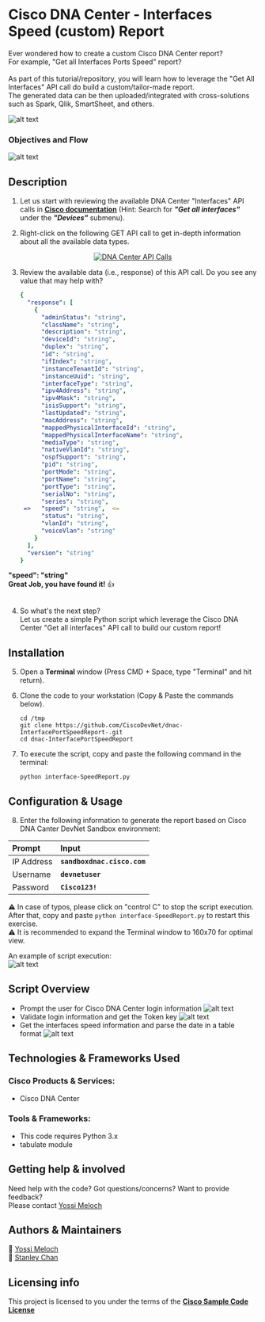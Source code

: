 # Cisco DNA Center - Interfaces Speed (custom) Report

Ever wondered how to create a custom Cisco DNA Center report?  <br /> For example, "Get all Interfaces Ports Speed" report?  <br /> <br />
As part of this tutorial/repository, you will learn how to leverage the "Get All Interfaces" API call do build a custom/tailor-made report. <br />
The generated data can be then uploaded/integrated with cross-solutions such as Spark, Qlik, SmartSheet, and others.  <br />

![alt text](https://github.com/CiscoDevNet/dnac-InterfacePortSpeedReport-/blob/master/pics/story2.png) <br />

### Objectives and Flow
![alt text](https://github.com/CiscoDevNet/dnac-InterfacePortSpeedReport-/blob/master/pics/lab2Flow.png)

## Description

1. Let us start with reviewing the available DNA Center "Interfaces" API calls in **[Cisco documentation](https://developer.cisco.com/site/dna-center-rest-api/)** (Hint: Search for ***"Get all interfaces"*** under the ***"Devices"*** submenu). <br />

2. Right-click on the following GET API call to get in-depth information about all the available data types. <br />
<p align="center">
    <a href="https://developer.cisco.com/site/dna-center-rest-api/"><img src="https://github.com/CiscoDevNet/dnac-InterfacePortSpeedReport-/blob/master/pics/newReport1.png" title="DNA Center API Calls" align="center" /></a>
</p>

3. Review the available data (i.e., response) of this API call. Do you see any value that may help with?

    ```yaml
    {
      "response": [
        {
          "adminStatus": "string",
          "className": "string",
          "description": "string",
          "deviceId": "string",
          "duplex": "string",
          "id": "string",
          "ifIndex": "string",
          "instanceTenantId": "string",
          "instanceUuid": "string",
          "interfaceType": "string",
          "ipv4Address": "string",
          "ipv4Mask": "string",
          "isisSupport": "string",
          "lastUpdated": "string",
          "macAddress": "string",
          "mappedPhysicalInterfaceId": "string",
          "mappedPhysicalInterfaceName": "string",
          "mediaType": "string",
          "nativeVlanId": "string",
          "ospfSupport": "string",
          "pid": "string",
          "portMode": "string",
          "portName": "string",
          "portType": "string",
          "serialNo": "string",
          "series": "string",
     =>   "speed": "string",  <=
          "status": "string",
          "vlanId": "string",
          "voiceVlan": "string"
        }
      ],
      "version": "string"
    }
    ```
**"speed": "string"**<br />
**Great Job, you have found it!** :thumbsup: <br /> <br />

4. So what's the next step? <br /> Let us create a simple Python script which leverage the Cisco DNA Center "Get all interfaces" API call to build our custom report! <br />

## Installation

5. Open a **Terminal** window (Press CMD + Space, type "Terminal" and hit return). <br />

6. Clone the code to your workstation (Copy & Paste the commands below). <br />

    ```concole
    cd /tmp
    git clone https://github.com/CiscoDevNet/dnac-InterfacePortSpeedReport-.git
    cd dnac-InterfacePortSpeedReport
    ```

7. To execute the script, copy and paste the following command in the terminal: <br />

     ```concole
     python interface-SpeedReport.py
      ```
## Configuration & Usage

8. Enter the following information to generate the report based on Cisco DNA Canter DevNet Sandbox environment: <br />

|Prompt   | Input |
|:-----|:-------------|
|IP Address | **`sandboxdnac.cisco.com`** |
|Username | **`devnetuser`** |
|Password | **`Cisco123!`** |

:warning: In case of typos, please click on "control C" to stop the script execution. After that, copy and paste `python interface-SpeedReport.py` to restart this exercise. <br />
:warning: It is recommended to expand the Terminal window to 160x70 for optimal view. <br />

An example of script execution: <br />
![alt text](https://github.com/CiscoDevNet/dnac-InterfacePortSpeedReport-/blob/master/pics/newReport2.png)


## Script Overview
  * Prompt the user for Cisco DNA Center login information
![alt text](https://github.com/CiscoDevNet/dnac-InterfacePortSpeedReport-/blob/master/pics/newReport3.png)<br />
  * Validate login information and get the Token key
![alt text](https://github.com/CiscoDevNet/dnac-InterfacePortSpeedReport-/blob/master/pics/newReport4.png)<br />
  * Get the interfaces speed information and parse the date in a table format
![alt text](https://github.com/CiscoDevNet/dnac-InterfacePortSpeedReport-/blob/master/pics/newReport5.png)<br />

## Technologies & Frameworks Used
### Cisco Products & Services:
  * Cisco DNA Center

### Tools & Frameworks:
  * This code requires Python 3.x
  * tabulate module

## Getting help & involved
Need help with the code? Got questions/concerns? Want to provide feedback? <br />
Please contact [Yossi Meloch](mailto:ymeloch@cisco.com) <br />

## Authors & Maintainers
:email: [Yossi Meloch](mailto:ymeloch@cisco.com) <br />
:email: [Stanley Chan](stanchan@cisco.com) <br />

## Licensing info
This project is licensed to you under the terms of the **[Cisco Sample Code License](https://github.com/CiscoDevNet/dnac-InterfacePortSpeedReport-/blob/master/LICENSE)**
